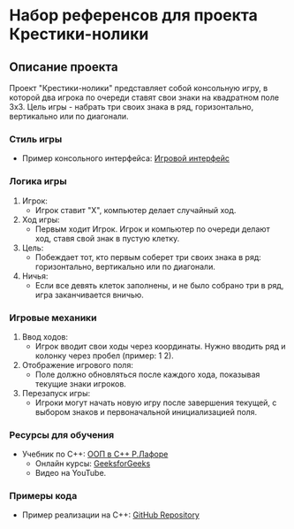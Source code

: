 # Набор референсов для проекта Крестики-нолики

## Описание проекта
Проект "Крестики-нолики" представляет собой консольную игру, в которой два игрока по очереди ставят свои знаки на квадратном поле 3x3. Цель игры - набрать три своих знака в ряд, горизонтально, вертикально или по диагонали.

### Стиль игры
- Пример консольного интерфейса: [Игровой интерфейс](https://yandex.ru/images/search?from=tabbar&img_url=https%3A%2F%2Fwritegamepython.wordpress.com%2Fwp-content%2Fuploads%2F2017%2F11%2F101.png&lr=54&pos=0&rpt=simage&text=%D0%BA%D1%80%D0%B5%D1%81%D1%82%D0%B8%D0%BA%D0%B8%20%D0%BD%D0%BE%D0%BB%D0%B8%D0%BA%D0%B8%20%D0%BD%D0%B0%20%D1%81%2B%2B%20%D1%81%20%D0%B8%D0%BD%D1%82%D0%B5%D1%80%D1%84%D0%B5%D0%B9%D1%81%D0%BE%D0%BC)

### Логика игры
1. Игрок:
   - Игрок ставит "X", компьютер делает случайный ход.
2. Ход игры:
   - Первым ходит Игрок. Игрок и компьютер по очереди делают ход, ставя свой знак в пустую клетку. 
3. Цель:
   - Побеждает тот, кто первым соберет три своих знака в ряд: горизонтально, вертикально или по диагонали.
4. Ничья:
   - Если все девять клеток заполнены, и не было собрано три в ряд, игра заканчивается вничью.

### Игровые механики
1. Ввод ходов:
   - Игрок вводит свои ходы через координаты. Нужно вводить ряд и колонку через пробел (пример: 1 2).
3. Отображение игрового поля:
   - Поле должно обновляться после каждого хода, показывая текущие знаки игроков.
4. Перезапуск игры:
   - Игроки могут начать новую игру после завершения текущей, с выбором знаков и первоначальной инициализацией поля.

### Ресурсы для обучения
- Учебник по С++: [ООП в С++ Р.Лафоре](https://vk.com/wall-68467917_16567)
  - Онлайн курсы: [GeeksforGeeks](https://translated.turbopages.org/proxy_u/en-ru.ru.87380a8a-67bc09cc-23859943-74722d776562/https/www.geeksforgeeks.org/)
  - Видео на YouTube.

### Примеры кода
- Пример реализации на С++: [GitHub Repository](https://github.com/Tugamer89/TicTacToe)
